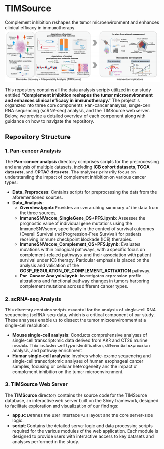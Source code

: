 # TIMSource  
Complement inhibition reshapes the tumor microenvironment and enhances clinical efficacy in immunotherapy  
![image](overall.png)

This repository contains all the data analysis scripts utilized in our study entitled **"Complement inhibition reshapes the tumor microenvironment and enhances clinical efficacy in immunotherapy."** The project is organized into three core components: Pan-cancer analysis, single-cell RNA sequencing (scRNA-seq) analysis, and the TIMSource web server. Below, we provide a detailed overview of each component along with guidance on how to navigate the repository.

## Repository Structure

### 1. Pan-cancer Analysis

The **Pan-cancer analysis** directory comprises scripts for the preprocessing and analysis of multiple datasets, including **ICB cohort datasets**, **TCGA datasets**, and **CPTAC datasets**. The analyses primarily focus on understanding the impact of complement inhibition on various cancer types:

- **Data_Preprocess**: Contains scripts for preprocessing the data from the aforementioned sources.
- **Data_Analysis**:
  - **Overview.ipynb**: Provides an overarching summary of the data from the three sources.
  - **ImmuneSNVscore_SingleGene_OS+PFS.ipynb**: Assesses the prognostic value of individual gene mutations using the ImmuneSNVscore, specifically in the context of survival outcomes (Overall Survival and Progression-Free Survival) for patients receiving immune checkpoint blockade (ICB) therapies.
  - **ImmuneSNVscore_Complement_OS+PFS.ipynb**: Evaluates mutations within biological pathways, with a specific focus on complement-related pathways, and their association with patient survival under ICB therapy. Particular emphasis is placed on the analysis and validation of the **GOBP_REGULATION_OF_COMPLEMENT_ACTIVATION** pathway.
  - **Pan-Cancer Analysis.ipynb**: Investigates expression profile alterations and functional pathway changes in tumors harboring complement mutations across different cancer types.

### 2. scRNA-seq Analysis

This directory contains scripts essential for the analysis of single-cell RNA sequencing (scRNA-seq) data, which is a critical component of our study. These analyses enable us to dissect the tumor microenvironment at a single-cell resolution:

- **Mouse single-cell analysis**: Conducts comprehensive analyses of single-cell transcriptomic data derived from AKR and CT26 murine models. This includes cell type identification, differential expression analysis, and pathway enrichment.
- **Human single-cell analysis**: Involves whole-exome sequencing and single-cell transcriptomic analyses of human esophageal cancer samples, focusing on cellular heterogeneity and the impact of complement inhibition on the tumor microenvironment.

### 3. TIMSource Web Server

The **TIMSource** directory contains the source code for the TIMSource database, an interactive web server built on the Shiny framework, designed to facilitate exploration and visualization of our findings:

- **app.R**: Defines the user interface (UI) layout and the core server-side logic.
- **script**: Contains the detailed server logic and data processing scripts required for the various modules of the web application. Each module is designed to provide users with interactive access to key datasets and analyses performed in the study.
